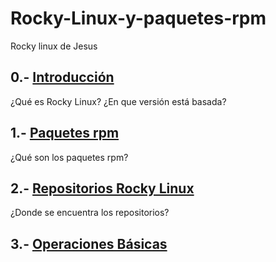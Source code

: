 # Rocky-Linux-y-paquetes-rpm
Rocky linux de Jesus

## 0.- [Introducción](/modulo/modulo0.md)
¿Qué es Rocky Linux?
¿En que versión está basada?

## 1.- [Paquetes rpm](/modulo/modulo1.md)
¿Qué son los paquetes rpm?

## 2.- [Repositorios Rocky Linux](/modulo/modulo2.md)
¿Donde se encuentra los repositorios?

## 3.- [Operaciones Básicas](/modulo/modulo3.md)

